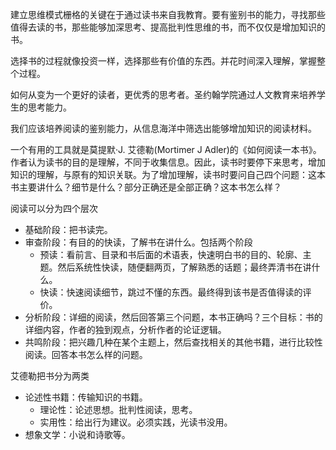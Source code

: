 建立思维模式栅格的关键在于通过读书来自我教育。要有鉴别书的能力，寻找那些值得去读的书，那些能够加深思考、提高批判性思维的书，而不仅仅是增加知识的书。

选择书的过程就像投资一样，选择那些有价值的东西。并花时间深入理解，掌握整个过程。

如何从变为一个更好的读者，更优秀的思考者。圣约翰学院通过人文教育来培养学生的思考能力。

我们应该培养阅读的鉴别能力，从信息海洋中筛选出能够增加知识的阅读材料。

一个有用的工具就是莫提默·J. 艾德勒(Mortimer J Adler)的《如何阅读一本书》。作者认为读书的目的是理解，不同于收集信息。因此，读书时要停下来思考，增加知识的理解，与原有的知识关联。为了增加理解，读书时要问自己四个问题：这本书主要讲什么？细节是什么？部分正确还是全部正确？这本书怎么样？

阅读可以分为四个层次

+ 基础阶段：把书读完。
+ 审查阶段：有目的的快读，了解书在讲什么。包括两个阶段
    + 预读：看前言、目录和书后面的术语表，快速明白书的目的、轮廓、主题。然后系统性快读，随便翻两页，了解熟悉的话题；最终弄清书在讲什么。
    + 快读：快速阅读细节，跳过不懂的东西。最终得到该书是否值得读的评价。
+ 分析阶段：详细的阅读，然后回答第三个问题，本书正确吗？三个目标：书的详细内容，作者的独到观点，分析作者的论证逻辑。
+ 共鸣阶段：把兴趣几种在某个主题上，然后查找相关的其他书籍，进行比较性阅读。回答本书怎么样的问题。



艾德勒把书分为两类

+ 论述性书籍：传输知识的书籍。
    + 理论性：论述思想。批判性阅读，思考。
    + 实用性：给出行为建议。必须实践，光读书没用。
+ 想象文学：小说和诗歌等。

